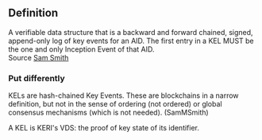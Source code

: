 ## Definition
A verifiable data structure that is a backward and forward chained, signed, append-only log of key events for an AID. The first entry in a KEL MUST be the one and only Inception Event of that AID.  
Source [Sam Smith](https://github.com/WebOfTrust/ietf-keri/blob/main/draft-ssmith-keri.md#basic-terminology)

### Put differently
KELs are hash-chained Key Events. These are blockchains in a narrow definition, but not in the sense of ordering (not ordered) or global consensus mechanisms (which is not needed). (SamMSmith)

A KEL is KERI's VDS: the proof of key state of its identifier.